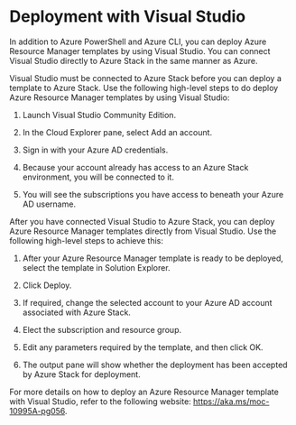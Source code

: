 # Deployment with Visual Studio

In addition to Azure PowerShell and Azure CLI, you can deploy Azure Resource Manager templates by using Visual Studio. You can connect Visual Studio directly to Azure Stack in the same manner as Azure.

Visual Studio must be connected to Azure Stack before you can deploy a template to Azure Stack. Use the following high-level steps to do deploy Azure Resource Manager templates by using Visual Studio:

1. Launch Visual Studio Community Edition.

2. In the Cloud Explorer pane, select Add an account.

3. Sign in with your Azure AD credentials.

4. Because your account already has access to an Azure Stack environment, you will be connected to it.

5. You will see the subscriptions you have access to beneath your Azure AD username.

After you have connected Visual Studio to Azure Stack, you can deploy Azure Resource Manager templates directly from Visual Studio. Use the following high-level steps to achieve this:

1. After your Azure Resource Manager template is ready to be deployed, select the template in Solution Explorer.

2. Click Deploy.

3. If required, change the selected account to your Azure AD account associated with Azure Stack.

4. Elect the subscription and resource group.

5. Edit any parameters required by the template, and then click OK.

6. The output pane will show whether the deployment has been accepted by Azure Stack for deployment.

For more details on how to deploy an Azure Resource Manager template with Visual Studio, refer to the following website: <https://aka.ms/moc-10995A-pg056>.
